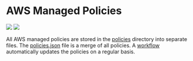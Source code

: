 # AWS Managed Policies

![](https://shields.io/date/1695018929.svg?label=last%20run)
![](https://shields.io/date/1695018929.svg?label=last%20updated)

All AWS managed policies are stored in the [policies](policies) directory into
separate files. The [policies.json](policies/policies.json) file is a merge of
all policies. A [workflow](.github/workflows/list-policies.yaml) automatically
updates the policies on a regular basis.
